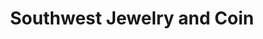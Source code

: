 ---
title: "Southwest Jewelry and Coin"
url: /chandler/southwest-jewelry-and-coin/
shop: jewelry
---